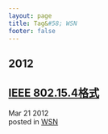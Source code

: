 ```yaml
---
layout: page
title: Tag&#58; WSN
footer: false
---
```


<div id="blog-archives" class="category">
<h2>2012</h2>

<article>
<h1><a href="/blog/2012/03/21/ieee802154/index.html">IEEE 802.15.4格式</a></h1>
<time datetime="2012-03-21T00:00:00-06:00" pubdate><span class='month'>Mar</span> <span class='day'>21</span> <span class='year'>2012</span></time>
<footer>
<span class="categories">posted in 
<a href='/blog/categories/wsn/'>WSN</a></span>
</footer>
</article>
</div>
